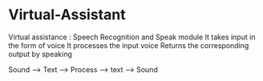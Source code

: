 # Virtual-Assistant
Virtual assistance : Speech Recognition and Speak module
It takes input in the form of voice 
It processes the input voice
Returns the corresponding output by speaking

Sound --> Text --> Process --> text --> Sound
